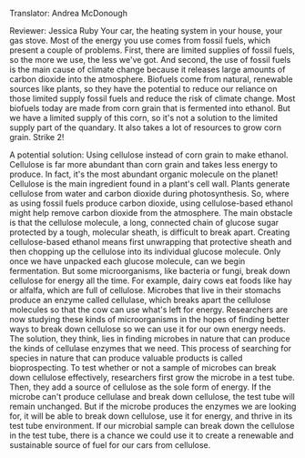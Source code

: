 

Translator: Andrea McDonough

Reviewer: Jessica Ruby
Your car,
the heating system in your house,
your gas stove.
Most of the energy you use
comes from fossil fuels,
which present a couple of problems.
First, there are limited supplies of fossil fuels,
so the more we use, the less we&#39;ve got.
And second, the use of fossil fuels
is the main cause of climate change
because it releases large amounts
of carbon dioxide into the atmosphere.
Biofuels come from natural, renewable sources like plants,
so they have the potential to reduce our reliance
on those limited supply fossil fuels
and reduce the risk of climate change.
Most biofuels today are made from corn grain
that is fermented into ethanol.
But we have a limited supply of this corn,
so it&#39;s not a solution to the limited supply
part of the quandary.
It also takes a lot of resources to grow corn grain.
Strike 2!

A potential solution:
Using cellulose instead of corn grain to make ethanol.
Cellulose is far more abundant than corn grain
and takes less energy to produce.
In fact, it&#39;s the most abundant organic molecule on the planet!
Cellulose is the main ingredient
found in a plant&#39;s cell wall.
Plants generate cellulose from water and carbon dioxide
during photosynthesis.
So, where as using fossil fuels produce carbon dioxide,
using cellulose-based ethanol might help remove
carbon dioxide from the atmosphere.
The main obstacle is that the cellulose molecule,
a long, connected chain of glucose sugar
protected by a tough, molecular sheath,
is difficult to break apart.
Creating cellulose-based ethanol
means first unwrapping that protective sheath
and then chopping up the cellulose
into its individual glucose molecule.
Only once we have unpacked each glucose molecule,
can we begin fermentation.
But some microorganisms,
like bacteria or fungi,
break down cellulose for energy all the time.
For example, dairy cows eat foods
like hay or alfalfa, which are full of cellulose.
Microbes that live in their stomachs
produce an enzyme called cellulase,
which breaks apart the cellulose molecules
so that the cow can use what&#39;s left for energy.
Researchers are now studying
these kinds of microorganisms
in the hopes of finding better ways
to break down cellulose
so we can use it for our own energy needs.
The solution, they think,
lies in finding microbes in nature that can produce
the kinds of cellulase enzymes that we need.
This process of searching for species in nature
that can produce valuable products
is called bioprospecting.
To test whether or not a sample of microbes
can break down cellulose effectively,
researchers first grow the microbe in a test tube.
Then, they add a source of cellulose
as the sole form of energy.
If the microbe can&#39;t produce cellulase
and break down cellulose,
the test tube will remain unchanged.
But if the microbe produces the enzymes
we are looking for,
it will be able to break down cellulose,
use it for energy,
and thrive in its test tube environment.
If our microbial sample can break down
the cellulose in the test tube,
there is a chance we could use it to create
a renewable and sustainable source of fuel
for our cars from cellulose.
